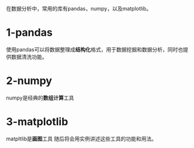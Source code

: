 在数据分析中，常用的库有pandas，numpy，以及matplotlib。
# 1-pandas
使用pandas可以将数据整理成**结构化**格式，用于数据挖掘和数据分析，同时也提供数据清洗功能。
# 2-numpy
numpy是经典的**数组计算**工具
# 3-matplotlib
matpltlib是**画图**工具
随后将会用实例讲述这些工具的功能和用法。
